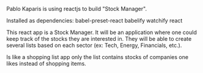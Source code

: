 Pablo Kaparis is using reactjs to build "Stock Manager".

Installed as dependencies:
babel-preset-react
babelify
watchify
react

This react app is a Stock Manager.  It will be an application where one could keep track of the stocks they are interested in.  They will be able to create several lists based on each sector (ex: Tech, Energy, Financials, etc.).

Is like a shopping list app only the list contains stocks of companies one likes instead of shopping items.
